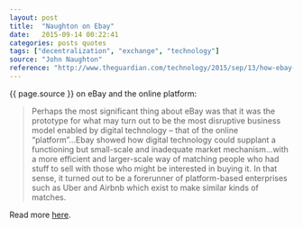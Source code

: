 ```yaml
---
layout: post
title:  "Naughton on Ebay"
date:   2015-09-14 00:22:41
categories: posts quotes
tags: ["decentralization", "exchange", "technology"]
source: "John Naughton"
reference: "http://www.theguardian.com/technology/2015/sep/13/how-ebay-built-new-world-little-more-than-trust"
---
```


{{ page.source }} on eBay and the online platform:

> Perhaps the most significant thing about eBay was that it was the prototype for what may turn out to be the most disruptive business model enabled by digital technology – that of the online “platform”...Ebay showed how digital technology could supplant a functioning but small-scale and inadequate market mechanism...with a more efficient and larger-scale way of matching people who had stuff to sell with those who might be interested in buying it. In that sense, it turned out to be a forerunner of platform-based enterprises such as Uber and Airbnb which exist to make similar kinds of matches.

Read more [here]({{page.reference}}).
